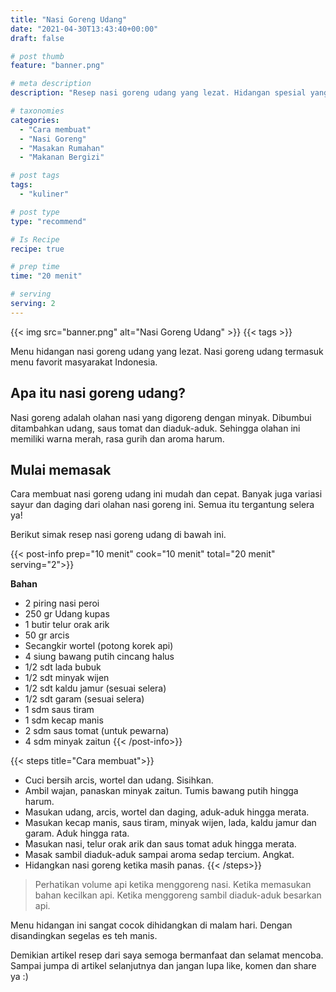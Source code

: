 ```yaml
---
title: "Nasi Goreng Udang"
date: "2021-04-30T13:43:40+00:00"
draft: false

# post thumb
feature: "banner.png"

# meta description
description: "Resep nasi goreng udang yang lezat. Hidangan spesial yang sangat menggugah selera"

# taxonomies
categories:
  - "Cara membuat"
  - "Nasi Goreng"
  - "Masakan Rumahan"
  - "Makanan Bergizi"

# post tags
tags:
  - "kuliner"

# post type
type: "recommend"

# Is Recipe
recipe: true

# prep time
time: "20 menit"

# serving
serving: 2
---
```


{{< img src="banner.png" alt="Nasi Goreng Udang" >}}
{{< tags >}}

Menu hidangan nasi goreng udang yang lezat. Nasi goreng udang termasuk menu favorit masyarakat Indonesia.

## Apa itu nasi goreng udang?

Nasi goreng adalah olahan nasi yang digoreng dengan minyak. Dibumbui ditambahkan udang, saus tomat dan diaduk-aduk. Sehingga olahan ini memiliki warna merah, rasa gurih dan aroma harum.

## Mulai memasak

Cara membuat nasi goreng udang ini mudah dan cepat. Banyak juga variasi sayur dan daging dari olahan nasi goreng ini. Semua itu tergantung selera ya!

Berikut simak resep nasi goreng udang di bawah ini.

{{< post-info prep="10 menit" cook="10 menit" total="20 menit" serving="2">}}

__Bahan__

-   2 piring nasi peroi
-   250 gr Udang kupas
-   1 butir telur orak arik
-   50 gr arcis
-   Secangkir wortel (potong korek api)
-   4 siung bawang putih cincang halus
-   1/2 sdt lada bubuk
-   1/2 sdt minyak wijen
-   1/2 sdt kaldu jamur (sesuai selera)
-   1/2 sdt garam (sesuai selera)
-   1 sdm saus tiram
-   1 sdm kecap manis
-   2 sdm saus tomat (untuk pewarna)
-   4 sdm minyak zaitun
{{< /post-info>}}

{{< steps title="Cara membuat">}}
-   Cuci bersih arcis, wortel dan udang. Sisihkan.
-   Ambil wajan, panaskan minyak zaitun. Tumis bawang putih hingga harum.
-   Masukan udang, arcis, wortel dan daging, aduk-aduk hingga merata.
-   Masukan kecap manis, saus tiram, minyak wijen, lada, kaldu jamur dan garam. Aduk hingga rata.
-   Masukan nasi, telur orak arik dan saus tomat aduk hingga merata.
-   Masak sambil diaduk-aduk sampai aroma sedap tercium. Angkat.
-   Hidangkan nasi goreng ketika masih panas.
{{< /steps>}}

>   Perhatikan volume api ketika menggoreng nasi. Ketika memasukan bahan kecilkan api. Ketika menggoreng sambil diaduk-aduk besarkan api.
    
Menu hidangan ini sangat cocok dihidangkan di malam hari. Dengan disandingkan segelas es teh manis.

Demikian artikel resep dari saya semoga bermanfaat dan selamat mencoba. Sampai jumpa di artikel selanjutnya dan jangan lupa like, komen dan share ya :)
